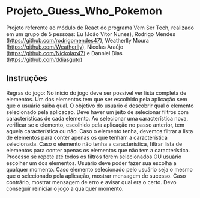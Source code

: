 # Projeto_Guess_Who_Pokemon

Projeto referente ao módulo de React do programa Vem Ser Tech, realizado em um grupo de 5 pessoas: Eu (João Vitor Nunes), Rodrigo Mendes (https://github.com/rodrigomendes47), Weatherlly Moura (https://github.com/Weatherlly), Nicolas Araújo (https://github.com/Nickolaz47) e Danniel Dias (https://github.com/ddiasguto)

## Instruções 

Regras do jogo:
No inicio do jogo deve ser possível ver lista completa de elementos. 
Um dos elementos tem que ser escolhido pela aplicação sem que o usuário saiba qual. O objetivo do usuario é descobrir qual o elemento selecionado pela aplicacao.
Deve haver um jeito de selecionar filtros com características de cada elemento. Ao selecionar uma característica nova, verificar se o elemento, escolhido pela aplicação no passo anterior, tem aquela característica ou não. Caso o elemento tenha, devemos filtrar a lista de elementos para conter apenas os que tenham a característica selecionada. Caso o elemento não tenha a característica, filtrar lista de elementos para conter apenas os elementos que não tem a característica. Processo se repete até todos os filtros forem selecionados OU usuário escolher um dos elementos.
Usuário deve poder fazer sua escolha a qualquer momento.
Caso elemento selecionado pelo usuário seja o mesmo que o selecionado pela aplicação, mostrar mensagem de sucesso. Caso contrário, mostrar mensagem de erro e avisar qual era o certo.
Devo conseguir reiniciar o jogo a qualquer momento.



